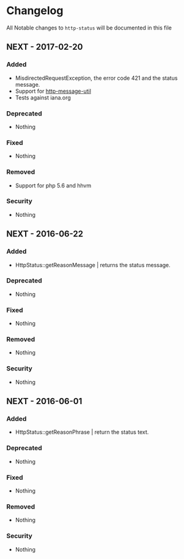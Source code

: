 # Changelog

All Notable changes to `http-status` will be documented in this file
## NEXT - 2017-02-20

### Added
- MisdirectedRequestException, the error code 421 and the status message.
- Support for [http-message-util](//github.com/php-fig/http-message-util)
- Tests against iana.org

### Deprecated
- Nothing

### Fixed
- Nothing

### Removed
- Support for php 5.6 and hhvm

### Security
- Nothing

## NEXT - 2016-06-22

### Added
- HttpStatus::getReasonMessage | returns the status message.

### Deprecated
- Nothing

### Fixed
- Nothing

### Removed
- Nothing

### Security
- Nothing

## NEXT - 2016-06-01

### Added
- HttpStatus::getReasonPhrase | return the status text.

### Deprecated
- Nothing

### Fixed
- Nothing

### Removed
- Nothing

### Security
- Nothing
